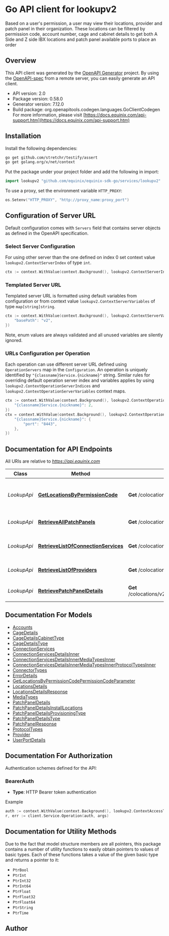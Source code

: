 # Go API client for lookupv2

Based on a user's permission, a user may view their locations, provider and patch panel in their organization. These locations can be filtered by permission code, account number, cage and cabinet details to get both A Side and Z side IBX locations and patch panel available ports to place an order

## Overview
This API client was generated by the [OpenAPI Generator](https://openapi-generator.tech) project.  By using the [OpenAPI-spec](https://www.openapis.org/) from a remote server, you can easily generate an API client.

- API version: 2.0
- Package version: 0.58.0
- Generator version: 7.12.0
- Build package: org.openapitools.codegen.languages.GoClientCodegen
For more information, please visit [https://docs.equinix.com/api-support.htm](https://docs.equinix.com/api-support.htm)

## Installation

Install the following dependencies:

```sh
go get github.com/stretchr/testify/assert
go get golang.org/x/net/context
```

Put the package under your project folder and add the following in import:

```go
import lookupv2 "github.com/equinix/equinix-sdk-go/services/lookupv2"
```

To use a proxy, set the environment variable `HTTP_PROXY`:

```go
os.Setenv("HTTP_PROXY", "http://proxy_name:proxy_port")
```

## Configuration of Server URL

Default configuration comes with `Servers` field that contains server objects as defined in the OpenAPI specification.

### Select Server Configuration

For using other server than the one defined on index 0 set context value `lookupv2.ContextServerIndex` of type `int`.

```go
ctx := context.WithValue(context.Background(), lookupv2.ContextServerIndex, 1)
```

### Templated Server URL

Templated server URL is formatted using default variables from configuration or from context value `lookupv2.ContextServerVariables` of type `map[string]string`.

```go
ctx := context.WithValue(context.Background(), lookupv2.ContextServerVariables, map[string]string{
	"basePath": "v2",
})
```

Note, enum values are always validated and all unused variables are silently ignored.

### URLs Configuration per Operation

Each operation can use different server URL defined using `OperationServers` map in the `Configuration`.
An operation is uniquely identified by `"{classname}Service.{nickname}"` string.
Similar rules for overriding default operation server index and variables applies by using `lookupv2.ContextOperationServerIndices` and `lookupv2.ContextOperationServerVariables` context maps.

```go
ctx := context.WithValue(context.Background(), lookupv2.ContextOperationServerIndices, map[string]int{
	"{classname}Service.{nickname}": 2,
})
ctx = context.WithValue(context.Background(), lookupv2.ContextOperationServerVariables, map[string]map[string]string{
	"{classname}Service.{nickname}": {
		"port": "8443",
	},
})
```

## Documentation for API Endpoints

All URIs are relative to *https://api.equinix.com*

Class | Method | HTTP request | Description
------------ | ------------- | ------------- | -------------
*LookupApi* | [**GetLocationsByPermissionCode**](docs/LookupApi.md#getlocationsbypermissioncode) | **Get** /colocations/v2/locations | Get Locations by permission code
*LookupApi* | [**RetrieveAllPatchPanels**](docs/LookupApi.md#retrieveallpatchpanels) | **Get** /colocations/v2/patchPanels | Retrieve all patch panels
*LookupApi* | [**RetrieveListOfConnectionServices**](docs/LookupApi.md#retrievelistofconnectionservices) | **Get** /colocations/v2/connectionServices | Retrieve list of connection services
*LookupApi* | [**RetrieveListOfProviders**](docs/LookupApi.md#retrievelistofproviders) | **Get** /colocations/v2/providers | Retrieve list of providers
*LookupApi* | [**RetrievePatchPanelDetails**](docs/LookupApi.md#retrievepatchpaneldetails) | **Get** /colocations/v2/patchPanels/{patchPanelId} | Retrieve patch panel details


## Documentation For Models

 - [Accounts](docs/Accounts.md)
 - [CageDetails](docs/CageDetails.md)
 - [CageDetailsCabinetType](docs/CageDetailsCabinetType.md)
 - [CageDetailsType](docs/CageDetailsType.md)
 - [ConnectionServices](docs/ConnectionServices.md)
 - [ConnectionServicesDetailsInner](docs/ConnectionServicesDetailsInner.md)
 - [ConnectionServicesDetailsInnerMediaTypesInner](docs/ConnectionServicesDetailsInnerMediaTypesInner.md)
 - [ConnectionServicesDetailsInnerMediaTypesInnerProtocolTypesInner](docs/ConnectionServicesDetailsInnerMediaTypesInnerProtocolTypesInner.md)
 - [ConnectorTypes](docs/ConnectorTypes.md)
 - [ErrorDetails](docs/ErrorDetails.md)
 - [GetLocationsByPermissionCodePermissionCodeParameter](docs/GetLocationsByPermissionCodePermissionCodeParameter.md)
 - [LocationsDetails](docs/LocationsDetails.md)
 - [LocationsDetailsResponse](docs/LocationsDetailsResponse.md)
 - [MediaTypes](docs/MediaTypes.md)
 - [PatchPanelDetails](docs/PatchPanelDetails.md)
 - [PatchPanelDetailsInstallLocations](docs/PatchPanelDetailsInstallLocations.md)
 - [PatchPanelDetailsProvisioningType](docs/PatchPanelDetailsProvisioningType.md)
 - [PatchPanelDetailsType](docs/PatchPanelDetailsType.md)
 - [PatchPanelResponse](docs/PatchPanelResponse.md)
 - [ProtocolTypes](docs/ProtocolTypes.md)
 - [Provider](docs/Provider.md)
 - [UserPortDetails](docs/UserPortDetails.md)


## Documentation For Authorization


Authentication schemes defined for the API:
### BearerAuth

- **Type**: HTTP Bearer token authentication

Example

```go
auth := context.WithValue(context.Background(), lookupv2.ContextAccessToken, "BEARER_TOKEN_STRING")
r, err := client.Service.Operation(auth, args)
```


## Documentation for Utility Methods

Due to the fact that model structure members are all pointers, this package contains
a number of utility functions to easily obtain pointers to values of basic types.
Each of these functions takes a value of the given basic type and returns a pointer to it:

* `PtrBool`
* `PtrInt`
* `PtrInt32`
* `PtrInt64`
* `PtrFloat`
* `PtrFloat32`
* `PtrFloat64`
* `PtrString`
* `PtrTime`

## Author



